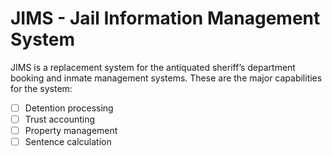 # JIMS - Jail Information Management System

JIMS is a replacement system for the antiquated sheriff’s department booking and inmate management systems. These are the major capabilities for the system:
- [ ] Detention processing
- [ ] Trust accounting
- [ ] Property management
- [ ] Sentence calculation
